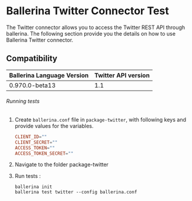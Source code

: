# Ballerina Twitter Connector Test

The Twitter connector allows you to access the Twitter REST API through ballerina. The following section provide you the details on how to use Ballerina 
Twitter connector.

## Compatibility
| Ballerina Language Version | Twitter API version  |
| ------------- | ----- |
| 0.970.0-beta13 | 1.1 |


###### Running tests

1. Create `ballerina.conf` file in `package-twitter`, with following keys and provide values for the variables.
    
    ```.conf
    CLIENT_ID=""
    CLIENT_SECRET=""
    ACCESS_TOKEN=""
    ACCESS_TOKEN_SECRET=""
    ```
2. Navigate to the folder package-twitter

3. Run tests :

    ```
    ballerina init
    ballerina test twitter --config ballerina.conf
   ```
